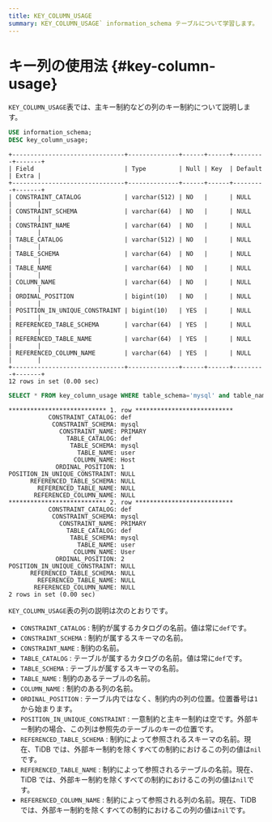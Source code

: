 ```yaml
---
title: KEY_COLUMN_USAGE
summary: KEY_COLUMN_USAGE` information_schema テーブルについて学習します。
---
```


# キー列の使用法 {#key-column-usage}

`KEY_COLUMN_USAGE`表では、主キー制約などの列のキー制約について説明します。

```sql
USE information_schema;
DESC key_column_usage;
```

    +-------------------------------+--------------+------+------+---------+-------+
    | Field                         | Type         | Null | Key  | Default | Extra |
    +-------------------------------+--------------+------+------+---------+-------+
    | CONSTRAINT_CATALOG            | varchar(512) | NO   |      | NULL    |       |
    | CONSTRAINT_SCHEMA             | varchar(64)  | NO   |      | NULL    |       |
    | CONSTRAINT_NAME               | varchar(64)  | NO   |      | NULL    |       |
    | TABLE_CATALOG                 | varchar(512) | NO   |      | NULL    |       |
    | TABLE_SCHEMA                  | varchar(64)  | NO   |      | NULL    |       |
    | TABLE_NAME                    | varchar(64)  | NO   |      | NULL    |       |
    | COLUMN_NAME                   | varchar(64)  | NO   |      | NULL    |       |
    | ORDINAL_POSITION              | bigint(10)   | NO   |      | NULL    |       |
    | POSITION_IN_UNIQUE_CONSTRAINT | bigint(10)   | YES  |      | NULL    |       |
    | REFERENCED_TABLE_SCHEMA       | varchar(64)  | YES  |      | NULL    |       |
    | REFERENCED_TABLE_NAME         | varchar(64)  | YES  |      | NULL    |       |
    | REFERENCED_COLUMN_NAME        | varchar(64)  | YES  |      | NULL    |       |
    +-------------------------------+--------------+------+------+---------+-------+
    12 rows in set (0.00 sec)

```sql
SELECT * FROM key_column_usage WHERE table_schema='mysql' and table_name='user';
```

    *************************** 1. row ***************************
               CONSTRAINT_CATALOG: def
                CONSTRAINT_SCHEMA: mysql
                  CONSTRAINT_NAME: PRIMARY
                    TABLE_CATALOG: def
                     TABLE_SCHEMA: mysql
                       TABLE_NAME: user
                      COLUMN_NAME: Host
                 ORDINAL_POSITION: 1
    POSITION_IN_UNIQUE_CONSTRAINT: NULL
          REFERENCED_TABLE_SCHEMA: NULL
            REFERENCED_TABLE_NAME: NULL
           REFERENCED_COLUMN_NAME: NULL
    *************************** 2. row ***************************
               CONSTRAINT_CATALOG: def
                CONSTRAINT_SCHEMA: mysql
                  CONSTRAINT_NAME: PRIMARY
                    TABLE_CATALOG: def
                     TABLE_SCHEMA: mysql
                       TABLE_NAME: user
                      COLUMN_NAME: User
                 ORDINAL_POSITION: 2
    POSITION_IN_UNIQUE_CONSTRAINT: NULL
          REFERENCED_TABLE_SCHEMA: NULL
            REFERENCED_TABLE_NAME: NULL
           REFERENCED_COLUMN_NAME: NULL
    2 rows in set (0.00 sec)

`KEY_COLUMN_USAGE`表の列の説明は次のとおりです。

-   `CONSTRAINT_CATALOG` : 制約が属するカタログの名前。値は常に`def`です。
-   `CONSTRAINT_SCHEMA` : 制約が属するスキーマの名前。
-   `CONSTRAINT_NAME` : 制約の名前。
-   `TABLE_CATALOG` : テーブルが属するカタログの名前。値は常に`def`です。
-   `TABLE_SCHEMA` : テーブルが属するスキーマの名前。
-   `TABLE_NAME` : 制約のあるテーブルの名前。
-   `COLUMN_NAME` : 制約のある列の名前。
-   `ORDINAL_POSITION` : テーブル内ではなく、制約内の列の位置。位置番号は`1`から始まります。
-   `POSITION_IN_UNIQUE_CONSTRAINT` : 一意制約と主キー制約は空です。外部キー制約の場合、この列は参照先のテーブルのキーの位置です。
-   `REFERENCED_TABLE_SCHEMA` : 制約によって参照されるスキーマの名前。現在、TiDB では、外部キー制約を除くすべての制約におけるこの列の値は`nil`です。
-   `REFERENCED_TABLE_NAME` : 制約によって参照されるテーブルの名前。現在、TiDB では、外部キー制約を除くすべての制約におけるこの列の値は`nil`です。
-   `REFERENCED_COLUMN_NAME` : 制約によって参照される列の名前。現在、TiDB では、外部キー制約を除くすべての制約におけるこの列の値は`nil`です。
